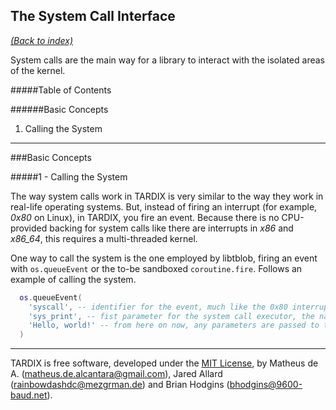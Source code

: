 The System Call Interface
--------------

[*(Back to index)*](https://github.com/TARDIX/Kernel/blob/rewrite/doc/index.md)

System calls are the main way for a library to interact with the isolated areas of the kernel.


#####Table of Contents

######Basic Concepts  
1. Calling the System

-------------

###Basic Concepts

#####1 - Calling the System

The way system calls work in TARDIX is very similar to the way they work in real-life operating systems. But, instead of firing an interrupt (for example, *0x80* on Linux), in TARDIX, you fire an event. Because there is no CPU-provided backing for system calls like there are interrupts in *x86* and *x86_64*, this requires a multi-threaded kernel.

One way to call the system is the one employed by libtblob, firing an event with `os.queueEvent` or the to-be sandboxed `coroutine.fire`. Follows an example of calling the system.

```lua
  os.queueEvent(
    'syscall', -- identifier for the event, much like the 0x80 interrupt code
    'sys_print', -- fist parameter for the system call executor, the name of the call
    'Hello, world!' -- from here on now, any parameters are passed to the system call itself. in this case, it's what gets printed.
  )
```

-------------

TARDIX is free software, developed under the [MIT License](http://opensource.org/licenses/MIT), by Matheus de A. (matheus.de.alcantara@gmail.com), Jared Allard (rainbowdashdc@mezgrman.de) and Brian Hodgins (bhodgins@9600-baud.net).
